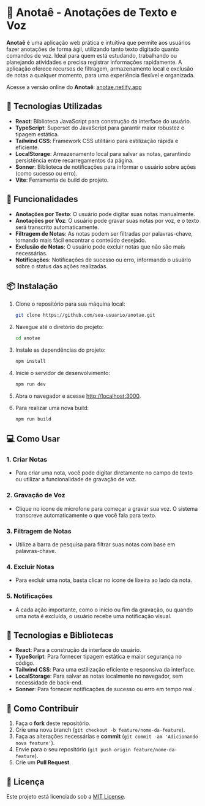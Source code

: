 # 📓 **Anotaê** - Anotações de Texto e Voz

**Anotaê** é uma aplicação web prática e intuitiva que permite aos usuários fazer anotações de forma ágil, utilizando tanto texto digitado quanto comandos de voz. Ideal para quem está estudando, trabalhando ou planejando atividades e precisa registrar informações rapidamente. A aplicação oferece recursos de filtragem, armazenamento local e exclusão de notas a qualquer momento, para uma experiência flexível e organizada.

Acesse a versão online do **Anotaê**: [anotae.netlify.app](https://anotae.netlify.app)

## 🚀 **Tecnologias Utilizadas**

- **React**: Biblioteca JavaScript para construção da interface do usuário.
- **TypeScript**: Superset do JavaScript para garantir maior robustez e tipagem estática.
- **Tailwind CSS**: Framework CSS utilitário para estilização rápida e eficiente.
- **LocalStorage**: Armazenamento local para salvar as notas, garantindo persistência entre recarregamentos da página.
- **Sonner**: Biblioteca de notificações para informar o usuário sobre ações (como sucesso ou erro).
- **Vite**: Ferramenta de build do projeto.

## 📝 **Funcionalidades**

- **Anotações por Texto**: O usuário pode digitar suas notas manualmente.
- **Anotações por Voz**: O usuário pode gravar suas notas por voz, e o texto será transcrito automaticamente.
- **Filtragem de Notas**: As notas podem ser filtradas por palavras-chave, tornando mais fácil encontrar o conteúdo desejado.
- **Exclusão de Notas**: O usuário pode excluir notas que não são mais necessárias.
- **Notificações**: Notificações de sucesso ou erro, informando o usuário sobre o status das ações realizadas.

## 📦 **Instalação**

1. Clone o repositório para sua máquina local:
   ```bash
   git clone https://github.com/seu-usuario/anotae.git
   ```

2. Navegue até o diretório do projeto:
   ```bash
   cd anotae
   ```

3. Instale as dependências do projeto:
   ```bash
   npm install
   ```

4. Inicie o servidor de desenvolvimento:
   ```bash
   npm run dev
   ```

5. Abra o navegador e acesse [http://localhost:3000](http://localhost:3000).

6. Para realizar uma nova build:
   ```bash
   npm run build
   ```

## 💻 **Como Usar**

### 1. **Criar Notas**
- Para criar uma nota, você pode digitar diretamente no campo de texto ou utilizar a funcionalidade de gravação de voz.
  
### 2. **Gravação de Voz**
- Clique no ícone de microfone para começar a gravar sua voz. O sistema transcreve automaticamente o que você fala para texto.

### 3. **Filtragem de Notas**
- Utilize a barra de pesquisa para filtrar suas notas com base em palavras-chave.

### 4. **Excluir Notas**
- Para excluir uma nota, basta clicar no ícone de lixeira ao lado da nota.

### 5. **Notificações**
- A cada ação importante, como o início ou fim da gravação, ou quando uma nota é excluída, o usuário recebe uma notificação visual.

## 🔧 **Tecnologias e Bibliotecas**

- **React**: Para a construção da interface do usuário.
- **TypeScript**: Para fornecer tipagem estática e maior segurança no código.
- **Tailwind CSS**: Para uma estilização eficiente e responsiva da interface.
- **LocalStorage**: Para salvar as notas localmente no navegador, sem necessidade de back-end.
- **Sonner**: Para fornecer notificações de sucesso ou erro em tempo real.

## 🌱 **Como Contribuir**

1. Faça o **fork** deste repositório.
2. Crie uma nova branch (`git checkout -b feature/nome-da-feature`).
3. Faça as alterações necessárias e **commit** (`git commit -am 'Adicionando nova feature'`).
4. Envie para o seu repositório (`git push origin feature/nome-da-feature`).
5. Crie um **Pull Request**.

## 📄 **Licença**

Este projeto está licenciado sob a [MIT License](LICENSE).